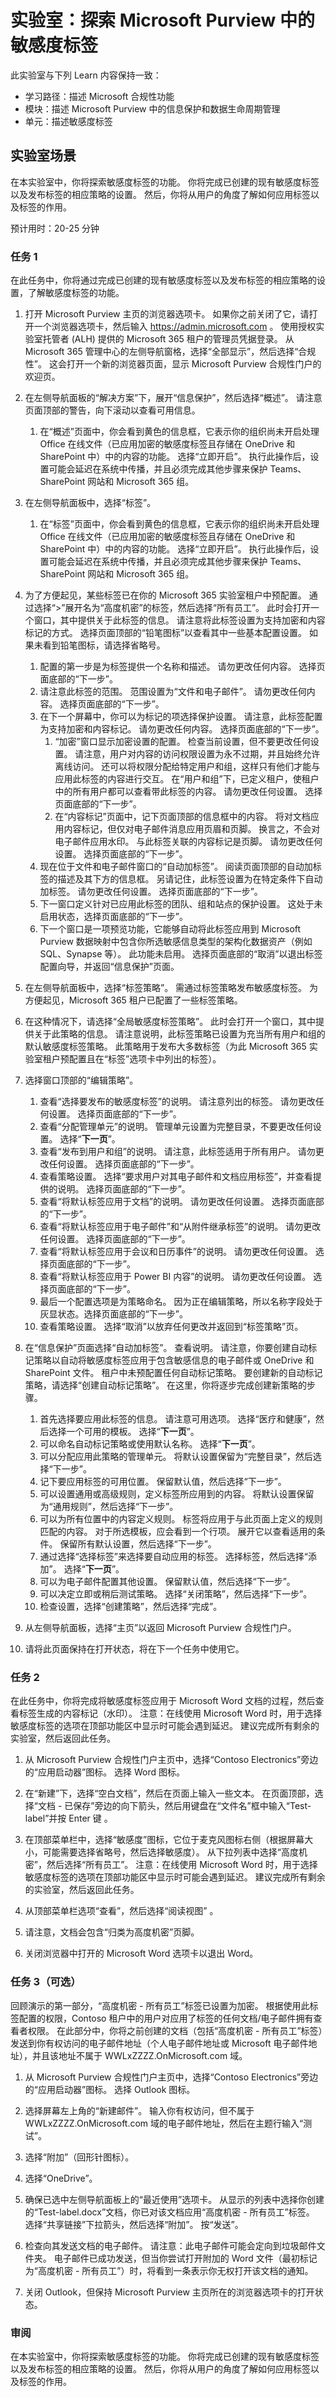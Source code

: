 <!---
---
Lab: Title: '探索 Microsoft Purview 中的敏感度标签' Learning Path/Module/Unit: '学习路径：描述 Microsoft 合规性功能；模块 3：描述 Microsoft Purview 中的信息保护和数据生命周期管理；第 4 单元：描述敏感度标签'
---
--->

# 实验室：探索 Microsoft Purview 中的敏感度标签

此实验室与下列 Learn 内容保持一致：

- 学习路径：描述 Microsoft 合规性功能
- 模块：描述 Microsoft Purview 中的信息保护和数据生命周期管理
- 单元：描述敏感度标签

## 实验室场景

在本实验室中，你将探索敏感度标签的功能。  你将完成已创建的现有敏感度标签以及发布标签的相应策略的设置。   然后，你将从用户的角度了解如何应用标签以及标签的作用。

预计用时：20-25 分钟

### 任务 1

在此任务中，你将通过完成已创建的现有敏感度标签以及发布标签的相应策略的设置，了解敏感度标签的功能。

1. 打开 Microsoft Purview 主页的浏览器选项卡。  如果你之前关闭了它，请打开一个浏览器选项卡，然后输入 https://admin.microsoft.com 。 使用授权实验室托管者 (ALH) 提供的 Microsoft 365 租户的管理员凭据登录。 从 Microsoft 365 管理中心的左侧导航窗格，选择“全部显示”，然后选择“合规性”。   这会打开一个新的浏览器页面，显示 Microsoft Purview 合规性门户的欢迎页。   

1. 在左侧导航面板的“解决方案”下，展开“信息保护”，然后选择“概述”。  请注意页面顶部的警告，向下滚动以查看可用信息。
   1. 在“概述”页面中，你会看到黄色的信息框，它表示你的组织尚未开启处理 Office 在线文件（已应用加密的敏感度标签且存储在 OneDrive 和 SharePoint 中）中的内容的功能。  选择“立即开启”。  执行此操作后，设置可能会延迟在系统中传播，并且必须完成其他步骤来保护 Teams、SharePoint 网站和 Microsoft 365 组。

1. 在左侧导航面板中，选择“标签”。
   1. 在“标签”页面中，你会看到黄色的信息框，它表示你的组织尚未开启处理 Office 在线文件（已应用加密的敏感度标签且存储在 OneDrive 和 SharePoint 中）中的内容的功能。  选择“立即开启”。  执行此操作后，设置可能会延迟在系统中传播，并且必须完成其他步骤来保护 Teams、SharePoint 网站和 Microsoft 365 组。
1. 为了方便起见，某些标签已在你的 Microsoft 365 实验室租户中预配置。 通过选择“>”展开名为“高度机密”的标签，然后选择“所有员工”。    此时会打开一个窗口，其中提供关于此标签的信息。  请注意将此标签设置为支持加密和内容标记的方式。  选择页面顶部的“铅笔图标”以查看其中一些基本配置设置。 如果未看到铅笔图标，请选择省略号。
    1. 配置的第一步是为标签提供一个名称和描述。  请勿更改任何内容。  选择页面底部的“下一步”。
    1. 请注意此标签的范围。  范围设置为“文件和电子邮件”。  请勿更改任何内容。  选择页面底部的“下一步”。
    1. 在下一个屏幕中，你可以为标记的项选择保护设置。 请注意，此标签配置为支持加密和内容标记。 请勿更改任何内容。  选择页面底部的“下一步”。
        1. “加密”窗口显示加密设置的配置。 检查当前设置，但不要更改任何设置。 请注意，用户对内容的访问权限设置为永不过期，并且始终允许离线访问。  还可以将权限分配给特定用户和组，这样只有他们才能与应用此标签的内容进行交互。  在“用户和组”下，已定义租户，使租户中的所有用户都可以查看带此标签的内容。  请勿更改任何设置。  选择页面底部的“下一步”。
        1. 在“内容标记”页面中，记下页面顶部的信息框中的内容。  将对文档应用内容标记，但仅对电子邮件消息应用页眉和页脚。 换言之，不会对电子邮件应用水印。  与此标签关联的内容标记是页脚。  请勿更改任何设置。  选择页面底部的“下一步”。
    1. 现在位于文件和电子邮件窗口的“自动加标签”。  阅读页面顶部的自动加标签的描述及其下方的信息框。  另请记住，此标签设置为在特定条件下自动加标签。 请勿更改任何设置。  选择页面底部的“下一步”。
    1. 下一窗口定义针对已应用此标签的团队、组和站点的保护设置。 这处于未启用状态，选择页面底部的“下一步”。
    1. 下一个窗口是一项预览功能，它能够自动将此标签应用到 Microsoft Purview 数据映射中包含你所选敏感信息类型的架构化数据资产（例如 SQL、Synapse 等）。  此功能未启用。 选择页面底部的“取消”以退出标签配置向导，并返回“信息保护”页面。

1. 在左侧导航面板中，选择“标签策略”。  需通过标签策略发布敏感度标签。  为方便起见，Microsoft 365 租户已配置了一些标签策略。

1. 在这种情况下，请选择“全局敏感度标签策略”。  此时会打开一个窗口，其中提供关于此策略的信息。  请注意说明，此标签策略已设置为充当所有用户和组的默认敏感度标签策略。 此策略用于发布大多数标签（为此 Microsoft 365 实验室租户预配置且在“标签”选项卡中列出的标签）。  

1. 选择窗口顶部的“编辑策略”。
    1. 查看“选择要发布的敏感度标签”的说明。  请注意列出的标签。  请勿更改任何设置。  选择页面底部的“下一步”。
    1. 查看“分配管理单元”的说明。 管理单元设置为完整目录，不要更改任何设置。 选择“**下一页**”。  
    1. 查看“发布到用户和组”的说明。  请注意，此标签适用于所有用户。  请勿更改任何设置。  选择页面底部的“下一步”。
    1. 查看策略设置。 选择“要求用户对其电子邮件和文档应用标签”，并查看提供的说明。 选择页面底部的“下一步”。
    1. 查看“将默认标签应用于文档”的说明。 请勿更改任何设置。  选择页面底部的“下一步”。
    1. 查看“将默认标签应用于电子邮件”和“从附件继承标签”的说明。 请勿更改任何设置。  选择页面底部的“下一步”。
    1. 查看“将默认标签应用于会议和日历事件”的说明。 请勿更改任何设置。  选择页面底部的“下一步”。
    1. 查看“将默认标签应用于 Power BI 内容”的说明。 请勿更改任何设置。  选择页面底部的“下一步”。
    1. 最后一个配置选项是为策略命名。  因为正在编辑策略，所以名称字段处于灰显状态。选择页面底部的“下一步”。
    1. 查看策略设置。 选择“取消”以放弃任何更改并返回到“标签策略”页。

1. 在“信息保护”页面选择“自动加标签”。 查看说明。 请注意，你要创建自动标记策略以自动将敏感度标签应用于包含敏感信息的电子邮件或 OneDrive 和 SharePoint 文件。 租户中未预配置任何自动标记策略。 要创建新的自动标记策略，请选择“创建自动标记策略”。  在这里，你将逐步完成创建新策略的步骤。
    1. 首先选择要应用此标签的信息。  请注意可用选项。  选择“医疗和健康”，然后选择一个可用的模板。  选择“**下一页**”。
    1. 可以命名自动标记策略或使用默认名称。  选择“**下一页**”。
    1. 可以分配应用此策略的管理单元。  将默认设置保留为“完整目录”，然后选择“下一步”。
    1. 记下要应用标签的可用位置。  保留默认值，然后选择“下一步”。
    1. 可以设置通用或高级规则，定义标签所应用到的内容。  将默认设置保留为“通用规则”，然后选择“下一步”。
    1. 可以为所有位置中的内容定义规则。  标签将应用于与此页面上定义的规则匹配的内容。  对于所选模板，应会看到一个行项。 展开它以查看适用的条件。  保留所有默认设置，然后选择“下一步”。
    1. 通过选择“选择标签”来选择要自动应用的标签。  选择标签，然后选择“添加”。 选择“**下一页**”。
    1. 可以为电子邮件配置其他设置。 保留默认值，然后选择“下一步”。
    1. 可以决定立即或稍后测试策略。  选择“关闭策略”，然后选择“下一步”。 
    1. 检查设置，选择“创建策略”，然后选择“完成”。 

1. 从左侧导航面板，选择“主页”以返回 Microsoft Purview 合规性门户。

1. 请将此页面保持在打开状态，将在下一个任务中使用它。

### 任务 2

在此任务中，你将完成将敏感度标签应用于 Microsoft Word 文档的过程，然后查看标签生成的内容标记（水印）。 注意：在线使用 Microsoft Word 时，用于选择敏感度标签的选项在顶部功能区中显示时可能会遇到延迟。  建议完成所有剩余的实验室，然后返回此任务。

1. 从 Microsoft Purview 合规性门户主页中，选择“Contoso Electronics”旁边的“应用启动器”图标。 选择 Word 图标。  

1. 在“新建”下，选择“空白文档”，然后在页面上输入一些文本。  在页面顶部，选择“文档 - 已保存”旁边的向下箭头，然后用键盘在“文件名”框中输入“Test-label”并按 Enter 键 。

1. 在顶部菜单栏中，选择“敏感度”图标，它位于麦克风图标右侧（根据屏幕大小，可能需要选择省略号，然后选择敏感度）。 从下拉列表中选择“高度机密”，然后选择“所有员工”。   注意：在线使用 Microsoft Word 时，用于选择敏感度标签的选项在顶部功能区中显示时可能会遇到延迟。  建议完成所有剩余的实验室，然后返回此任务。

1. 从顶部菜单栏选项“查看”，然后选择“阅读视图” 。

1. 请注意，文档会包含“归类为高度机密”页脚。  

1. 关闭浏览器中打开的 Microsoft Word 选项卡以退出 Word。

### 任务 3（可选）

回顾演示的第一部分，“高度机密 - 所有员工”标签已设置为加密。 根据使用此标签配置的权限，Contoso 租户中的用户对应用了标签的任何文档/电子邮件拥有查看者权限。  在此部分中，你将之前创建的文档（包括“高度机密 - 所有员工”标签）发送到你有权访问的电子邮件地址（个人电子邮件地址或 Microsoft 电子邮件地址），并且该地址不属于 WWLxZZZZ.OnMicrosoft.com 域。  

1. 从 Microsoft Purview 合规性门户主页中，选择“Contoso Electronics”旁边的“应用启动器”图标。 选择 Outlook 图标。

1. 选择屏幕左上角的“新建邮件”。  输入你有权访问，但不属于 WWLxZZZZ.OnMicrosoft.com 域的电子邮件地址，然后在主题行输入“测试”。

1. 选择“附加”（回形针图标）。

1. 选择“OneDrive”。

1. 确保已选中左侧导航面板上的“最近使用”选项卡。  从显示的列表中选择你创建的“Test-label.docx”文档，你已对该文档应用“高度机密 - 所有员工”标签。 选择“共享链接”下拉箭头，然后选择“附加”。   按“发送”。 

1. 检查向其发送文档的电子邮件。  请注意：此电子邮件可能会定向到垃圾邮件文件夹。  电子邮件已成功发送，但当你尝试打开附加的 Word 文件（最初标记为“高度机密 - 所有员工”）时，将看到一条表示你无权打开该文档的通知。

1. 关闭 Outlook，但保持 Microsoft Purview 主页所在的浏览器选项卡的打开状态。

### 审阅

在本实验室中，你将探索敏感度标签的功能。  你将完成已创建的现有敏感度标签以及发布标签的相应策略的设置。   然后，你将从用户的角度了解如何应用标签以及标签的作用。
